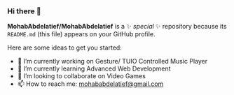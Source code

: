 ### Hi there 👋


**MohabAbdelatief/MohabAbdelatief** is a ✨ _special_ ✨ repository because its `README.md` (this file) appears on your GitHub profile.

Here are some ideas to get you started:

- 🔭 I’m currently working on Gesture/ TUIO Controlled Music Player
- 🌱 I’m currently learning Advanced Web Development
- 👯 I’m looking to collaborate on Video Games
- 📫 How to reach me: mohababdelatief@gmail.com
